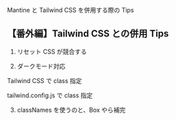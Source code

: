 Mantine と Tailwind CSS を併用する際の Tips

## 【番外編】Tailwind CSS との併用 Tips

1. リセット CSS が競合する

2. ダークモード対応

Tailwind CSS で class 指定

tailwind.config.js で class 指定

3. classNames を使うのと、Box やら補完
